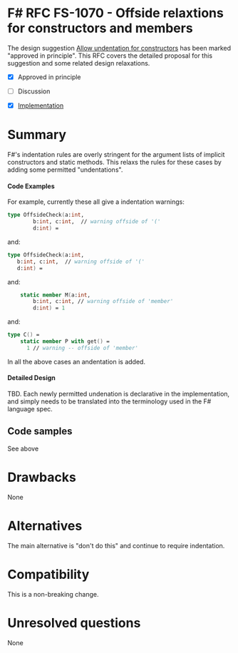 # F# RFC FS-1070 - Offside relaxtions for constructors and members

The design suggestion [Allow undentation for constructors](https://github.com/fsharp/fslang-suggestions/issues/724) has been marked "approved in principle".
This RFC covers the detailed proposal for this suggestion and some related design relaxations.

* [x] Approved in principle
* [ ] Discussion
* [x] [Implementation](https://github.com/Microsoft/visualfsharp/pull/6314)


# Summary
[summary]: #summary

F#'s indentation rules are overly stringent for the argument lists of implicit constructors and static methods. This relaxs the
rules for these cases by adding some permitted "undentations".

#### Code Examples

For example, currently these all give a indentation warnings:
```fsharp
type OffsideCheck(a:int,
        b:int, c:int,  // warning offside of '('
        d:int) =
```
and:
```fsharp
type OffsideCheck(a:int,
   b:int, c:int,  // warning offside of '('
   d:int) =
```
and:
```fsharp
    static member M(a:int,
        b:int, c:int, // warning offside of 'member'
        d:int) = 1
```
and:
```fsharp
type C() = 
    static member P with get() = 
      1 // warning -- offside of 'member'
```
In all the above cases an andentation is added.


#### Detailed Design

TBD. Each newly permitted undenation is declarative in the implementation, and
simply needs to be translated into the terminology used in the F# language spec.

## Code samples

See above

# Drawbacks
[drawbacks]: #drawbacks

None

# Alternatives
[alternatives]: #alternatives

The main alternative is "don't do this" and continue to require indentation.

# Compatibility
[compatibility]: #compatibility

This is a non-breaking change.

# Unresolved questions
[unresolved]: #unresolved-questions

None
